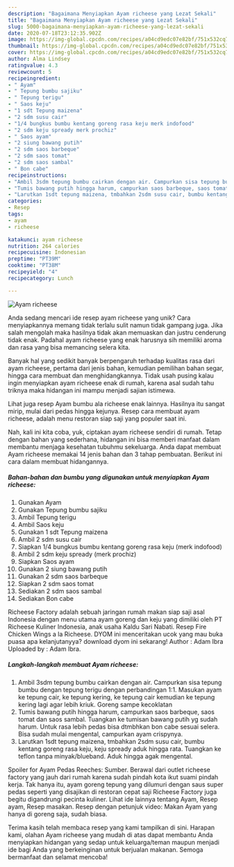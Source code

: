 ```yaml
---
description: "Bagaimana Menyiapkan Ayam richeese yang Lezat Sekali"
title: "Bagaimana Menyiapkan Ayam richeese yang Lezat Sekali"
slug: 5000-bagaimana-menyiapkan-ayam-richeese-yang-lezat-sekali
date: 2020-07-18T23:12:35.902Z
image: https://img-global.cpcdn.com/recipes/a04cd9edc07e82bf/751x532cq70/ayam-richeese-foto-resep-utama.jpg
thumbnail: https://img-global.cpcdn.com/recipes/a04cd9edc07e82bf/751x532cq70/ayam-richeese-foto-resep-utama.jpg
cover: https://img-global.cpcdn.com/recipes/a04cd9edc07e82bf/751x532cq70/ayam-richeese-foto-resep-utama.jpg
author: Alma Lindsey
ratingvalue: 4.3
reviewcount: 5
recipeingredient:
- " Ayam"
- " Tepung bumbu sajiku"
- " Tepung terigu"
- " Saos keju"
- "1 sdt Tepung maizena"
- "2 sdm susu cair"
- "1/4 bungkus bumbu kentang goreng rasa keju merk indofood"
- "2 sdm keju spready merk prochiz"
- " Saos ayam"
- "2 siung bawang putih"
- "2 sdm saos barbeque"
- "2 sdm saos tomat"
- "2 sdm saos sambal"
- " Bon cabe"
recipeinstructions:
- "Ambil 3sdm tepung bumbu cairkan dengan air. Campurkan sisa tepung bumbu dengan tepung terigu dengan perbandingan 1:1. Masukan ayam ke tepung cair, ke tepung kering, ke tepung cair kemudian ke tepung kering lagi agar lebih kriuk. Goreng sampe kecoklatan"
- "Tumis bawang putih hingga harum, campurkan saos barbeque, saos tomat dan saos sambal. Tuangkan ke tumisan bawang putih yg sudah harum. Untuk rasa lebih pedas bisa dtmbhkan bon cabe sesuai selera. Bisa sudah mulai mengental, campurkan ayam crispynya."
- "Larutkan 1sdt tepung maizena, tmbahkan 2sdm susu cair, bumbu kentang goreng rasa keju, keju spready aduk hingga rata. Tuangkan ke teflon tanpa minyak/blueband. Aduk hingga agak mengental."
categories:
- Resep
tags:
- ayam
- richeese

katakunci: ayam richeese 
nutrition: 264 calories
recipecuisine: Indonesian
preptime: "PT39M"
cooktime: "PT38M"
recipeyield: "4"
recipecategory: Lunch

---
```



![Ayam richeese](https://img-global.cpcdn.com/recipes/a04cd9edc07e82bf/751x532cq70/ayam-richeese-foto-resep-utama.jpg)

Anda sedang mencari ide resep ayam richeese yang unik? Cara menyiapkannya memang tidak terlalu sulit namun tidak gampang juga. Jika salah mengolah maka hasilnya tidak akan memuaskan dan justru cenderung tidak enak. Padahal ayam richeese yang enak harusnya sih memiliki aroma dan rasa yang bisa memancing selera kita.

Banyak hal yang sedikit banyak berpengaruh terhadap kualitas rasa dari ayam richeese, pertama dari jenis bahan, kemudian pemilihan bahan segar, hingga cara membuat dan menghidangkannya. Tidak usah pusing kalau ingin menyiapkan ayam richeese enak di rumah, karena asal sudah tahu triknya maka hidangan ini mampu menjadi sajian istimewa.

Lihat juga resep Ayam bumbu ala richeese enak lainnya. Hasilnya itu sangat mirip, mulai dari pedas hingga kejunya. Resep cara membuat ayam richeese, adalah menu restoran siap saji yang populer saat ini.


Nah, kali ini kita coba, yuk, ciptakan ayam richeese sendiri di rumah. Tetap dengan bahan yang sederhana, hidangan ini bisa memberi manfaat dalam membantu menjaga kesehatan tubuhmu sekeluarga. Anda dapat membuat Ayam richeese memakai 14 jenis bahan dan 3 tahap pembuatan. Berikut ini cara dalam membuat hidangannya.

<!--inarticleads1-->

##### Bahan-bahan dan bumbu yang digunakan untuk menyiapkan Ayam richeese:

1. Gunakan  Ayam
1. Gunakan  Tepung bumbu sajiku
1. Ambil  Tepung terigu
1. Ambil  Saos keju
1. Gunakan 1 sdt Tepung maizena
1. Ambil 2 sdm susu cair
1. Siapkan 1/4 bungkus bumbu kentang goreng rasa keju (merk indofood)
1. Ambil 2 sdm keju spready (merk prochiz)
1. Siapkan  Saos ayam
1. Gunakan 2 siung bawang putih
1. Gunakan 2 sdm saos barbeque
1. Siapkan 2 sdm saos tomat
1. Sediakan 2 sdm saos sambal
1. Sediakan  Bon cabe


Richeese Factory adalah sebuah jaringan rumah makan siap saji asal Indonesia dengan menu utama ayam goreng dan keju yang dimiliki oleh PT Richeese Kuliner Indonesia, anak usaha Kaldu Sari Nabati. Resep Fire Chicken Wings a la Richeese. DYOM ini menceritakan ucok yang mau buka puasa apa kelanjutanyya? download dyom ini sekarang! Author : Adam Ibra Uploaded by : Adam Ibra. 

<!--inarticleads2-->

##### Langkah-langkah membuat Ayam richeese:

1. Ambil 3sdm tepung bumbu cairkan dengan air. Campurkan sisa tepung bumbu dengan tepung terigu dengan perbandingan 1:1. Masukan ayam ke tepung cair, ke tepung kering, ke tepung cair kemudian ke tepung kering lagi agar lebih kriuk. Goreng sampe kecoklatan
1. Tumis bawang putih hingga harum, campurkan saos barbeque, saos tomat dan saos sambal. Tuangkan ke tumisan bawang putih yg sudah harum. Untuk rasa lebih pedas bisa dtmbhkan bon cabe sesuai selera. Bisa sudah mulai mengental, campurkan ayam crispynya.
1. Larutkan 1sdt tepung maizena, tmbahkan 2sdm susu cair, bumbu kentang goreng rasa keju, keju spready aduk hingga rata. Tuangkan ke teflon tanpa minyak/blueband. Aduk hingga agak mengental.


Spoiler for Ayam Pedas Reeches: Sumber. Berawal dari outlet richeese factory yang jauh dari rumah karena sudah pindah kota ikut suami pindah kerja. Tak hanya itu, ayam goreng tepung yang dilumuri dengan saus super pedas seperti yang disajikan di restoran cepat saji Richeese Factory juga begitu digandrungi pecinta kuliner. Lihat ide lainnya tentang Ayam, Resep ayam, Resep masakan. Resep dengan petunjuk video: Makan Ayam yang hanya di goreng saja, sudah biasa. 

Terima kasih telah membaca resep yang kami tampilkan di sini. Harapan kami, olahan Ayam richeese yang mudah di atas dapat membantu Anda menyiapkan hidangan yang sedap untuk keluarga/teman maupun menjadi ide bagi Anda yang berkeinginan untuk berjualan makanan. Semoga bermanfaat dan selamat mencoba!
